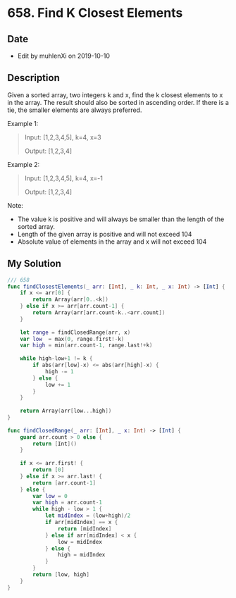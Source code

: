 # 658. Find K Closest Elements

## Date

- Edit by muhlenXi on 2019-10-10

## Description

Given a sorted array, two integers k and x, find the k closest elements to x in the array. The result should also be sorted in ascending order. If there is a tie, the smaller elements are always preferred.

Example 1:

> Input: [1,2,3,4,5], k=4, x=3
> 
> Output: [1,2,3,4]

Example 2:

> Input: [1,2,3,4,5], k=4, x=-1
> 
> Output: [1,2,3,4]


Note:

- The value k is positive and will always be smaller than the length of the sorted array.
- Length of the given array is positive and will not exceed 104
- Absolute value of elements in the array and x will not exceed 104

## My Solution

```swift
/// 658
func findClosestElements(_ arr: [Int], _ k: Int, _ x: Int) -> [Int] {
    if x <= arr[0] {
        return Array(arr[0..<k])
    } else if x >= arr[arr.count-1] {
        return Array(arr[arr.count-k..<arr.count])
    }
    
    let range = findClosedRange(arr, x)
    var low  = max(0, range.first!-k)
    var high = min(arr.count-1, range.last!+k)
    
    while high-low+1 != k {
        if abs(arr[low]-x) <= abs(arr[high]-x) {
            high -= 1
        } else {
            low += 1
        }
    }
    
    return Array(arr[low...high])
}
    
func findClosedRange(_ arr: [Int], _ x: Int) -> [Int] {
    guard arr.count > 0 else {
        return [Int]()
    }
    
    if x <= arr.first! {
        return [0]
    } else if x >= arr.last! {
        return [arr.count-1]
    } else {
        var low = 0
        var high = arr.count-1
        while high - low > 1 {
            let midIndex = (low+high)/2
            if arr[midIndex] == x {
                return [midIndex]
            } else if arr[midIndex] < x {
                low = midIndex
            } else {
                high = midIndex
            }
        }
        return [low, high]
    }
}
```
